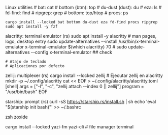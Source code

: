 Linux utilities # bat: cat # bottom (btm): top # du-dust (dust): du # eza: ls #
fd-find: find # ripgrep: grep # bottom: top/htop # procs: ps

```
cargo install --locked bat bottom du-dust eza fd-find procs ripgrep
sudo apt install -y fzf
```

alacritty: terminal emulator (rs) sudo apt install -y alacritty # man pages,
logo, desktop entry sudo update-alternatives --install
/usr/bin/x-terminal-emulator x-terminal-emulator \$(which alacritty) 70 # sudo
update-alternatives --config x-terminal-emulator ## check

```
# Atajo de teclado
# Aplicaciones por defecto
```

zellij: multiplexer (rs) cargo install --locked zellij # Ejecutar zellij en
alacritty mkdir -p ~/.config/alacritty cat \<< EOF >
~/.config/alacritty/alacritty.toml [shell] args = \["-l", "-c", "zellij attach
--index 0 || zellij"\] program = "/usr/bin/bash" EOF

starship: prompt (rs) curl -sS https://starship.rs/install.sh | sh echo 'eval
"\$(starship init bash)"' >> ~/.bashrc

zsh zoxide

cargo install --locked yazi-fm yazi-cli # file manager terminal
